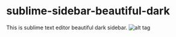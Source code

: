 # sublime-sidebar-beautiful-dark
This is sublime text editor beautiful dark sidebar.
![alt tag](https://github.com/edward3310/sublime-sidebar-beautiful-dark/blob/master/screen_1.jpg)
